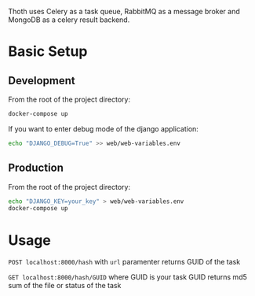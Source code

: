 Thoth uses Celery as a task queue, RabbitMQ as a message broker and MongoDB as a celery result backend.

# Basic Setup

## Development

From the root of the project directory:

```bash
docker-compose up
```

If you want to enter debug mode of the django application:

```bash
echo "DJANGO_DEBUG=True" >> web/web-variables.env
```

## Production

From the root of the project directory:

```bash
echo "DJANGO_KEY=your_key" > web/web-variables.env
docker-compose up
```

# Usage

`POST localhost:8000/hash` with `url` paramenter returns GUID of the task

`GET localhost:8000/hash/GUID` where GUID is your task GUID returns md5 sum of the file or status of the task
